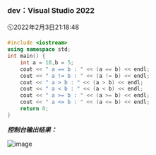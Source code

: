 ### dev：Visual Studio 2022
🕥2022年2月3日21:18:48
```C++
#include <iostream>
using namespace std;
int main() {
	int a = 10,b = 5;
	cout << " a == b : " << (a == b) << endl;
	cout << " a != b : " << (a != b) << endl;
	cout << " a > b : " << (a > b) << endl;
	cout << " a < b : " << (a < b) << endl;
	cout << " a >= b : " << (a >= b) << endl;
	cout << " a <= b : " << (a <= b) << endl;
	return 0;
}
```
***控制台输出结果：***  

![image](https://user-images.githubusercontent.com/39286292/152350441-4c513652-7803-4607-9f61-6d9d7d9e043a.png)
